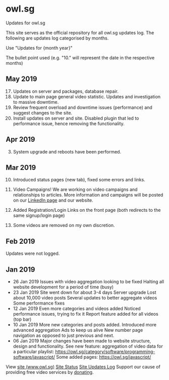 # owl.sg
Updates for owl.sg

This site serves as the official repository for all owl.sg updates log.
The following are updates log categorised by months.

Use "Updates for {month year}"

The bullet point used (e.g. "10." will represent the date in the respective months)

## May 2019
17. Updates on server and packages, database repair.
18. Update to main page general video statistic. Updates and investigation to massive downtime.
19. Review frequent overload and downtime issues (performance) and suggest changes to the site.
23. Install updates on server and site. Disabled plugin that led to performance issue, hence removing the functionality.

## Apr 2019
3. System upgrade and reboots have been performed.

## Mar 2019
10. Introduced status pages (new tab), fixed some errors and links.
12. Video Campaigns! We are working on video campaigns and relationships to articles. More information and campaigns will be posted on our [LinkedIn page](https://www.linkedin.com/company/18977574/) and our website. 

27.  Added Registration/Login Links on the front page (both redirects to the same signup/login page)

29. Some videos are removed on my own discretion.

## Feb 2019
Updates were not logged.

## Jan 2019
- 26 Jan 2019
Issues with video aggregation looking to be fixed
Halting all website development for a period of time (busy)
- 23 Jan 2019
Site went down for about 3-4 days
Server upgrade
Lost about 10,000 video posts
Several updates to better aggregate videos
Some performance fixes
- 12 Jan 2019
Even more categories and videos added
Noticed performance issues, trying to fix it
Report feature added for all videos (top bar)
- 10 Jan 2019
More new categories and posts added.
Introduced more advanced aggregation
Ads to keep us alive
New number page navigation as opposed to just previous and next.
- 06 Jan 2019
Major changes have been made to website structure, design and functionality.
See new feature: aggregation of video data for a particular playlist: https://owl.sg/category/software/programming-software/javascript/
Some added pages: https://owl.sg/javascript/


View [site (www.owl.sg)](https://owl.sg)
[Site Status](https://status.owl.sg/)
[Site Updates Log](https://updates.owl.sg/)
Support our cause of providing free video services by [donating](https://www.paypal.me/owlg/8).
